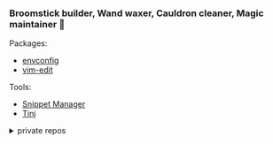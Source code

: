 ### Broomstick builder, Wand waxer, Cauldron cleaner, Magic maintainer 🌙

Packages:

- [envconfig](https://github.com/foxyblue/py-envconfig)
- [vim-edit](https://github.com/foxyblue/vim-edit)

Tools:

- [Snippet Manager](https://github.com/foxyblue/snippet)
- [Tinj](https://github.com/foxyblue/tinj)

<details><summary>private repos</summary>
<p>
Links to my private projects.

- [sebastien.docs](https://github.com/foxyblue/sebastien.docs)
- [shell-hints](https://github.com/foxyblue/tips)
</p>
</details>
